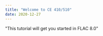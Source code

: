 ```yaml
---
title: "Welcome to CE 410/510"
date: 2020-12-27
---
```

"This tutorial will get you started in FLAC 8.0"
